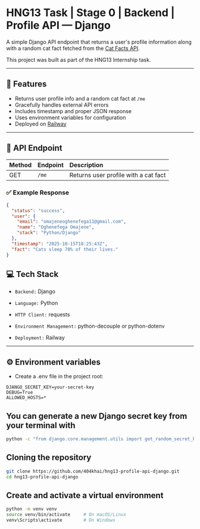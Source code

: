 # HNG13 Task | Stage 0 | Backend | Profile API — Django

A simple Django API endpoint that returns a user's profile information along with a random cat fact fetched from the [Cat Facts API](https://catfact.ninja/fact).

This project was built as part of the HNG13 Internship task.

---

## 🚀 Features

- Returns user profile info and a random cat fact at `/me`
- Gracefully handles external API errors
- Includes timestamp and proper JSON response
- Uses environment variables for configuration
- Deployed on [Railway](https://railway.app/)

---

## 🧩 API Endpoint

| Method | Endpoint | Description |
|:-------|:----------|:-------------|
| GET | `/me` | Returns user profile with a cat fact |

### ✅ Example Response

```json
{
  "status": "success",
  "user": {
    "email": "omajeneoghenefega11@gmail.com",
    "name": "Oghenefega Omajene",
    "stack": "Python/Django"
  },
  "timestamp": "2025-10-15T18:25:43Z",
  "fact": "Cats sleep 70% of their lives."
}


```

## 💻 Tech Stack

- `Backend:` Django

- `Language:` Python

- `HTTP Client:` requests

- `Environment Management:` python-decouple or python-dotenv

- `Deployment:` Railway


---

## ⚙️ Environment variables
- Create a .env file in the project root:
```env
DJANGO_SECRET_KEY=your-secret-key
DEBUG=True
ALLOWED_HOSTS=*

```
## You can generate a new Django secret key from your terminal with
```bash
python -c "from django.core.management.utils import get_random_secret_key; print(get_random_secret_key())"


```
## Cloning the repository
```bash
git clone https://github.com/404khai/hng13-profile-api-django.git
cd hng13-profile-api-django


```
## Create and activate a virtual environment
```bash
python -m venv venv
source venv/bin/activate     # On macOS/Linux
venv\Scripts\activate        # On Windows
